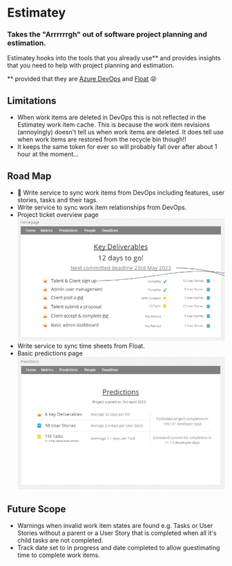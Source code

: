 # Estimatey
### Takes the "Arrrrrrgh" out of software project planning and estimation.

Estimatey hooks into the tools that you already use** and provides insights that you need to help with project planning and estimation.

** provided that they are [Azure DevOps](https://azure.microsoft.com/en-gb/products/devops) and [Float](https://www.float.com/time-tracking/) :stuck_out_tongue_closed_eyes:

## Limitations
- When work items are deleted in DevOps this is not reflected in the Estimatey work item cache.
This is because the work item revisions (annoyingly) doesn't tell us when work items are deleted.
It does tell use when work items are restored from the recycle bin though!!
- It keeps the same token for ever so will probably fall over after about 1 hour at the moment...

## Road Map
- :construction: Write service to sync work items from DevOps including features, user stories, tasks and their tags.
- Write service to sync work item relationships from DevOps.
- Project ticket overview page
![Project ticket overview page](./readme-images/project-ticket-overview-page.png)
- Write service to sync time sheets from Float.
- Basic predictions page
![Basic predictions page](./readme-images/basic-predictions-page.png)

## Future Scope
- Warnings when invalid work item states are found e.g. Tasks or User Stories without a parent
or a User Story that is completed when all it's child tasks are not completed.
- Track date set to in progress and date completed to allow guestimating time to complete work items.